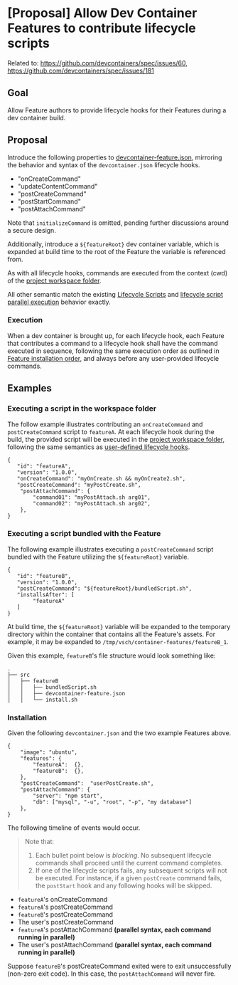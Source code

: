 # [Proposal] Allow Dev Container Features to contribute lifecycle scripts

Related to: https://github.com/devcontainers/spec/issues/60, https://github.com/devcontainers/spec/issues/181

## Goal

Allow Feature authors to provide lifecycle hooks for their Features during a dev container build.

## Proposal

 Introduce the following properties to [devcontainer-feature.json](https://containers.dev/implementors/features/#devcontainer-feature-json-properties), mirroring the behavior and syntax of the `devcontainer.json` lifecycle hooks.

- "onCreateCommand"
- "updateContentCommand"
- "postCreateCommand"
- "postStartCommand"
- "postAttachCommand"

Note that `initializeCommand` is omitted, pending further discussions around a secure design.

Additionally, introduce a `${featureRoot}` dev container variable, which is expanded at build time to the root of the Feature the variable is referenced from.  

As with all lifecycle hooks, commands are executed from the context (cwd) of the [project workspace folder](https://containers.dev/implementors/spec/#project-workspace-folder).

All other semantic match the existing [Lifecycle Scripts](https://containers.dev/implementors/json_reference/#lifecycle-scripts) and  [lifecycle script parallel execution](https://containers.dev/implementors/spec/#parallel-exec) behavior exactly.

###  Execution

When a dev container is brought up, for each lifecycle hook, each Feature that contributes a command to a lifecycle hook shall have the command executed in sequence, following the same execution order as outlined in [Feature installation order](https://containers.dev/implementors/features/#installation-order), and always before any user-provided lifecycle commands.

## Examples


### Executing a script in the workspace folder

The follow example illustrates contributing an `onCreateCommand` and `postCreateCommand` script to `featureA`.  At each lifecycle hook during the build, the provided script will be executed in the [project workspace folder](https://containers.dev/implementors/spec/#project-workspace-folder), following the same semantics as [user-defined lifecycle hooks](https://containers.dev/implementors/json_reference/#lifecycle-scripts).

```jsonc
{
   "id": "featureA",
   "version": "1.0.0",
   "onCreateCommand": "myOnCreate.sh && myOnCreate2.sh",
   "postCreateCommand": "myPostCreate.sh",
    "postAttachCommand": {
        "command01": "myPostAttach.sh arg01",
        "command02": "myPostAttach.sh arg02",
    },
}

```

### Executing a script bundled with the Feature

The following example illustrates executing a `postCreateCommand` script bundled with the Feature utilizing the `${featureRoot}` variable.

```jsonc
{
   "id": "featureB",
   "version": "1.0.0",
   "postCreateCommand": "${featureRoot}/bundledScript.sh",
   "installsAfter": [
        "featureA"
   ]
}
```

At build time, the `${featureRoot}` variable will be expanded to the temporary directory within the container that contains all the Feature's assets.  For example, it may be expanded to `/tmp/vsch/container-features/featureB_1`.

Given this example, `featureB`'s file structure would look something like:

```
.
├── src
│   ├── featureB
│   │   ├── bundledScript.sh
│   │   ├── devcontainer-feature.json
│   │   └── install.sh
```

### Installation

Given the following `devcontainer.json` and the two example Features above.

```jsonc
{
    "image": "ubuntu",
    "features": {
        "featureA":  {},
        "featureB":  {},
    },
    "postCreateCommand":  "userPostCreate.sh",
    "postAttachCommand": {
        "server": "npm start",
        "db": ["mysql", "-u", "root", "-p", "my database"]
    },
}
```

The following timeline of events would occur. 

> Note that:
>
>1. Each bullet point below is _blocking_. No subsequent lifecycle commands shall proceed until the current command completes.
> 2.  If one of the lifecycle scripts fails, any subsequent scripts will not be executed. For instance, if a given `postCreate` command fails, the `postStart` hook and any following hooks will be skipped.
>

- `featureA`'s onCreateCommand
- `featureA`'s postCreateCommand 
- `featureB`'s postCreateCommand
-  The user's postCreateCommand
- `featureA`'s postAttachCommand **(parallel syntax, each command running in parallel)**
-  The user's postAttachCommand **(parallel syntax, each command running in parallel)**

Suppose `featureB`'s postCreateCommand exited were to exit unsuccessfully (non-zero exit code).  In this case, the `postAttachCommand` will never fire.

